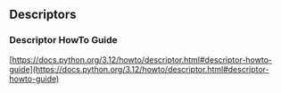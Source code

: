 ## Descriptors
### Descriptor HowTo Guide
[https://docs.python.org/3.12/howto/descriptor.html#descriptor-howto-guide](https://docs.python.org/3.12/howto/descriptor.html#descriptor-howto-guide)
